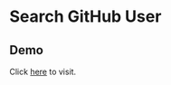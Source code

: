 # Search GitHub User

## Demo

Click [here](https://tamanchichan.github.io/search-github-user) to visit.